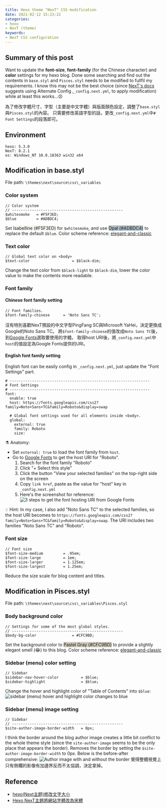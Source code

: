 ```yaml
---
title: Hexo theme "NexT" CSS modification
date: 2021-02-12 15:23:22
categories:
- hexo
- NexT (theme)
keywords:
- NexT CSS configuration
---
```


## Summary of this post
Want to update the **font-size**, **font-family** (for the Chinese character) and **color** settings for my hexo blog. Done some searching and find out the contents in `base.styl` and `Pisces.styl` needs to be modified to fullfil my requirements.
I know this may not be the best choice (since [NexT's docs](https://theme-next.js.org/docs/getting-started/configuration.html) suggests using Alternate Config ,`_config.next.yml`, to apply modification) while at least this works...😣

為了修改字體尺寸、字型（主要是中文字體）與版面顏色設定，調整了`base.styl`與`Pisces.styl`的內容。
只需要修改英語字型的話，更改`_config.next.yml`中`# Font Settings`的段落即可。

<!-- more -->


## Environment
```
hexo: 5.3.0
NexT: 8.2.1
os: Windows_NT 10.0.18363 win32 x64
```


## Modification in base.styl
File path: `\themes\next\source\css\_variables`

### Color system
```
// Color system
// --------------------------------------------------
$whitesmoke   = #F5F3ED;
$blue         = #ADBDC4;
```
Set <span style="background-color:#F5F3ED">Isabelline  (#F5F3ED)</span> for `$whitesmoke`, and use <span style="background-color:#ADBDC4">Opal (#ADBDC4)</span> to replace the default `$blue`.
Color scheme reference: [elegant-and-classic](https://www.schemecolor.com/elegant-and-classic.php)

### Text color
```
// Global text color on <body>
$text-color                   = $black-dim;
```
Change the text color from `$black-light` to `$black-dim`, lower the color value to make the contents more readable.

### Font family
#### Chinese font family setting
```
// Font families.
$font-family-chinese      = 'Noto Sans TC';
```
沒有特別喜歡NexT預設的中文字型PingFang SC與Microsoft YaHei，決定更換成Google的Noto Sans TC。
將`$font-family-chinese`的值改成`Noto Sans TC`後，到[Google Fonts](https://fonts.google.com/)選取要使用的字體。
取得host URI後，將`_config.next.yml`中`host`的值設定為Google Fonts提供的URI。

#### English font family setting
English font can be easily config in `_config.next.yml`, just update the "Font Settings" part.
```
# ---------------------------------------------------------------
# Font Settings
# ---------------------------------------------------------------
font:
  enable: true
  host: https://fonts.googleapis.com/css2?family=Noto+Sans+TC&family=Roboto&display=swap

  # Global font settings used for all elements inside <body>.
  global:
    external: true
    family: Roboto
    size:
```
⚗️ Anatomy:
- Set `external: true` to load the font family from `host`.
- Go to [Google Fonts](https://fonts.google.com/) to get the host URI for "Roboto".
    1. Search for the font family "Roboto"
    1. Click "+ Select this style"
    1. Click the button "View your selected families" on the top-right side on the screen
    1. Copy `link href`, paste as the value for "host" key in `_config.next.yml`
    1. Here's the screenshot for reference:
![3 steps to get the font hosting URI from Google Fonts](steps-to-get-font-host-uri.png)

💡 Hint:
In my case, I also add "Noto Sans TC" to the selected families, so the host URI becomes to `https://fonts.googleapis.com/css2?family=Noto+Sans+TC&family=Roboto&display=swap`.
The URI includes two families "Noto Sans TC" and "Roboto".

### Font size
```
// Font size
$font-size-medium         = .95em;
$font-size-large          = 1em;
$font-size-larger         = 1.125em;
$font-size-largest        = 1.25em;
```
Reduce the size scale for blog content and titles.


## Modification in Pisces.styl
File path: `\themes\next\source\css\_variables\Pisces.styl`

### Body background color
```
// Settings for some of the most global styles.
// --------------------------------------------------
$body-bg-color                = #CFC9BD;
```
Set the background color to <span style="background-color:#CFC9BD">Pastel Gray (#CFC9BD)</span> to provide a slightly elegant smell (😂) to this blog.
Color scheme reference: [elegant-and-classic](https://www.schemecolor.com/elegant-and-classic.php)

### Sidebar (menu) color setting
```
// Sidebar
$sidebar-nav-hover-color          = $blue;
$sidebar-highlight                = $blue;
```
Change the hover and highlight color of "Table of Contents" into `$blue`:
![sidebar (menu) hover and highlight color changes to blue](sidebar-highlight-and-hover-color.png)


### Sidebar (menu) image setting
```
// Sidebar
// --------------------------------------------------
$site-author-image-border-width   = 0px;
```
I think the border around the blog author image creates a little bit conflict to the whole theme style (since the `site-author-image` seems to be the only place that appears the border). Removes the border by setting the `$site-author-image-border-width` to 0px.
Below is the before-after comprehensive:
![Author image with and without the border](author-image-border-adjust.png)
覺得整體視覺上只有側欄的影像有加邊界反而不太協調，決定拿掉。


## Reference
- [hexo(Next主题)修改文字大小](https://blog.csdn.net/dpdpdppp/article/details/102387532)
- [Hexo NexT主題將網站字體改為宋體](https://zenreal.github.io/posts/10345/)